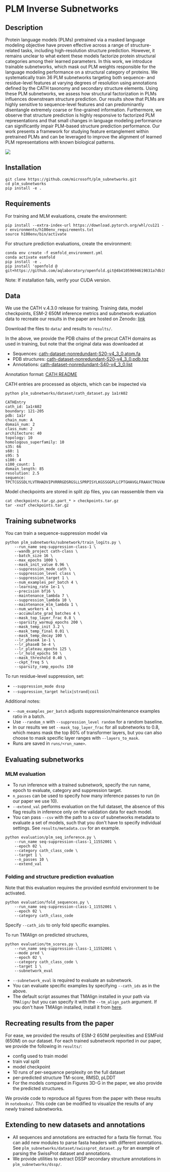 # PLM Inverse Subnetworks

## Description

Protein language models (PLMs) pretrained via a masked language modeling objective have proven effective across a range of structure-related tasks, including high-resolution structure prediction. However, it remains unclear to what extent these models factorize protein structural categories among their learned parameters. In this work, we introduce trainable subnetworks, which mask out PLM weights responsible for the language modeling performance on a structural category of proteins. We systematically train 36 PLM subnetworks targeting both sequence- and residue-level features at varying degrees of resolution using annotations defined by the CATH taxonomy and secondary structure elements. Using these PLM subnetworks, we assess how structural factorization in PLMs influences downstream structure prediction. Our results show that PLMs are highly sensitive to sequence-level features and can predominantly disentangle extremely coarse or fine-grained information. Furthermore, we observe that structure prediction is highly responsive to factorized PLM representations and that small changes in language modeling performance can significantly impair PLM-based structure prediction performance. Our work presents a framework for studying feature entanglement within pretrained PLMs and can be leveraged to improve the alignment of learned PLM representations with known biological patterns.

![](fig/figure1.png)

## Installation
```
git clone https://github.com/microsoft/plm_subnetworks.git
cd plm_subnetworks
pip install -e .
```
## Requirements
For training and MLM evaluations, create the environment:
```
pip install --extra-index-url https://download.pytorch.org/whl/cu121 -r environments/h100env_requirements.txt
source h100env/bin/activate
```
For structure prediction evaluations, create the environment:
```
conda env create -f esmfold_environment.yml
conda activate esmfold
pip install -e .
pip install 'openfold @ git+https://github.com/aqlaboratory/openfold.git@4b41059694619831a7db195b7e0988fc4ff3a307'
```
Note: If installation fails, verify your CUDA version.

## Data

We use the CATH v.4.3.0 release for training. Training data, model checkpoints, ESM-2 650M inference metrics and subnetwork evaluation data to recreate our results in the paper are hosted on Zenodo: [link](https://zenodo.org/uploads/15514844)

Download the files to ```data/``` and results to ```results/```. 

In the above, we provide the PDB chains of the precut CATH domains as used in training, but note that the original data was downloaded at

- Sequences: [cath-dataset-nonredundant-S20-v4_3_0.atom.fa](https://download.cathdb.info/cath/releases/all-releases/v4_3_0/non-redundant-data-sets/cath-dataset-nonredundant-S20-v4_3_0.atom.fa)
- PDB structures: [cath-dataset-nonredundant-S20-v4_3_0.pdb.tgz](https://download.cathdb.info/cath/releases/all-releases/v4_3_0/non-redundant-data-sets/cath-dataset-nonredundant-S20-v4_3_0.pdb.tgz)
- Annotations: [cath-dataset-nonredundant-S40-v4_3_0.list](https://download.cathdb.info/cath/releases/all-releases/v4_3_0/non-redundant-data-sets/cath-dataset-nonredundant-S40-v4_3_0.list)

Annotation format: [CATH README](https://github.com/wukevin/proteinclip/blob/main/data/cath/README-cath-list-file-format.txt)

CATH entries are processed as objects, which can be inspected via

```
python plm_subnetworks/dataset/cath_dataset.py 1a1rA02

CATHEntry
cath_id: 1a1rA02
boundary: 121-205
pdb: 1a1r
chain_num: A
domain_num: 2
class_num: 2
architecture: 40
topology: 10
homologous_superfamily: 10
s35: 66
s60: 1
s95: 5
s100: 4
s100_count: 1
domain_length: 85
resolution: 2.5
sequence: TPCTCGSSDLYLVTRHADVIPVRRRGDSRGSLLSPRPISYLKGSSGGPLLCPTGHAVGLFRAAVCTRGVAKAVDFIPVENLETTM

```
Model checkpoints are stored in split zip files, you can reassemble them via 
```
cat checkpoints.tar.gz.part_* > checkpoints.tar.gz
tar -xvzf checkpoints.tar.gz
```


## Training subnetworks

You can train a sequence-suppression model via
```
python plm_subnetworks/subnetwork/train_logits.py \
    --run_name seq-suppression-class-1 \
    --wandb_project cath-class \
    --batch_size 16 \
    --max_epochs 1000 \
    --mask_init_value 0.96 \
    --suppression_mode cath \
    --suppression_level class \
    --suppression_target 1 \
    --num_examples_per_batch 4 \
    --learning_rate 1e-1 \
    --precision bf16 \
    --maintenance_lambda 7 \
    --suppression_lambda 10 \
    --maintenance_mlm_lambda 1 \
    --num_workers 4 \
    --accumulate_grad_batches 4 \
    --mask_top_layer_frac 0.8 \
    --sparsity_warmup_epochs 200 \
    --mask_temp_init 3.2 \
    --mask_temp_final 0.01 \
    --mask_temp_decay 100 \
    --lr_phaseA 1e-1 \
    --lr_phaseB 5e-4 \
    --lr_plateau_epochs 125 \
    --lr_hold_epochs 50 \
    --mask_threshold 0.40 \
    --ckpt_freq 5 \
    --sparsity_ramp_epochs 150 
```


To run residue-level suppression, set:
- `--suppression_mode dssp`
- `--suppression_target helix|strand|coil`

Additional notes:
- `--num_examples_per_batch` adjusts suppression/maintenance examples ratio in a batch.
- Use `--random_n` with `--suppression_level random` for a random baseline.
- In our results we set ```--mask_top_layer_frac``` for all subnetworks to 0.8, which means mask the top 80% of transformer layers, but you can also choose to mask specific layer ranges with ```--layers_to_mask```.
- Runs are saved in `runs/<run_name>`.



## Evaluating subnetworks

### MLM evaluation
- To run inference with a trained subnetwork, specify the run name, epoch to evaluate, category and suppression target. 
- ```n_passes``` can be used to specify how many inference passes to run (in our paper we use 10). 
- ```--extend_val``` performs evaluation on the full dataset, the absence of this flag results in inference only on the validation data for each model. 
- You can pass ```--csv``` with the path to a csv of subnetworks metadata to evaluate a set of models, such that you don't have to specify individual settings. See ```results/metadata.csv``` for an example.

```
python evaluation/plm_seq_inference.py \
    --run_name seq-suppression-class-1_11552001 \
    --epoch 02 \
    --category cath_class_code \
    --target 1 \
    --n_passes 10 \
    --extend_val
```

### Folding and structure prediction evaluation
Note that this evaluation requires the provided esmfold environment to be activated.

```
python evaluation/fold_sequences.py \
    --run_name seq-suppression-class-1_11552001 \
    --epoch 02 \
    --category cath_class_code 
```
Specify ```--cath_ids``` to only fold specific examples.



To run TMAlign on predicted structures,

```
python evaluation/tm_scores.py \
    --run_name seq-suppression-class-1_11552001 \
    --mode pred \
    --epoch 02 \
    --category cath_class_code \
    --target 1 \
    --subnetwork_eval 
```
- ```--subnetwork_eval``` is required to evaluate an subnetwork. 
- You can evaluate specific examples by specifying ```--cath_ids``` as in the above.
- The default script assumes that TMAlign installed in your path via ```TMAlign/``` but you can specify it with the ```--tm_align_path``` argument. If you don't have TMAlign installed, install it from [here](https://anaconda.org/bioconda/tmalign$0).

## Recreating results from the paper

For ease, we provided the results of ESM-2 650M perplexities and ESMFold (650M) on our dataset. For each trained subnetwork reported in our paper, we provide the following in ```results/```:
- config used to train model
- train val split
- model checkpoint
- 10 runs of per-sequence perplexity on the full dataset
- per-predicted structure TM-score, RMSD, pLDDT
- For the models compared in Figures 3D-G in the paper, we also provide the predicted structures.

We provide code to reproduce all figures from the paper with these results in ```notebooks/```. This code can be modified to visualize the results of any newly trained subnetworks. 

## Extending to new datasets and annotations

- All sequences and annotations are extracted for a fasta file format. You can add new modules to parse fasta headers with different annotations. See ```plm_subnetworks/dataset/swissprot_dataset.py``` for an example of parsing the SwissProt dataset and annotations.
- We provide utilities to extract DSSP secondary structure annotations in ```plm_subnetworks/dssp/```.

